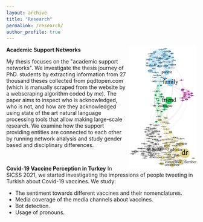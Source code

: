 ```yaml
---
layout: archive
title: "Research"
permalink: /research/
author_profile: true
---
```


**Academic Support Networks**
<img style="float: right;" src="/images/academic_network.png" alt="Academic Network" width="180"/>

My thesis focuses on the "academic support networks". We investigate the thesis journey of PhD. students by extracting information from 27 thousand theses collected from pqdtopen.com (which is manually scraped from the website by a webscraping algorithm coded by me). The paper aims to inspect who is acknowledged, who is not, and how are they acknowledged using state of the art natural language processing tools that allow making large-scale research. We examine how the support providing entities are connected to each other by running network analysis and study gender based and disciplinary differences.

&nbsp;

**Covid-19 Vaccine Perception in Turkey**
In SICSS 2021, we started investigating the impressions of people tweeting in Turkish about Covid-19 vaccines. We study:
  - The sentiment towards different vaccines and their nomenclatures.
  - Media coverage of the media channels about vaccines.
  - Bot detection.
  - Usage of pronouns.
